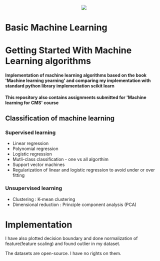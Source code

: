 <p align="center">
<img src="https://github.com/viswambhar-yasa/machine_learning/machine_learning_header.png" />
</p>

# Basic Machine Learning
Getting Started With Machine Learning algorithms 
===================================

#### Implementation of machine learning algorithms based on the book 'Machine learning yearning' and comparing my implementation with standard python library implementation scikit learn
#### This repository also contains assignments submitted for 'Machine learning for CMS' course 
## Classification of machine learning
### Supervised learning
* Linear regression
* Polynomial regression
* Logistic regression 
* Mutli-class classification - one vs all algorthim
* Support vector machines
* Regularization of linear and logistic regression to avoid under or over fitting

### Unsupervised learning
* Clustering : K-mean clustering
* Dimensional reduction : Principle component analysis (PCA)


Implementation 
==================

I have also plotted decision boundary and done normalization of feature(feature scaling) and found outlier in my dataset.

The datasets are open-source. I have no rights on them.
